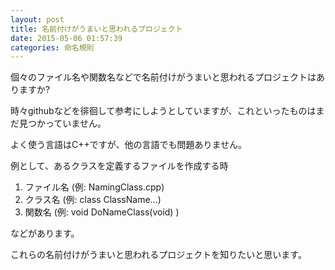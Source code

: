 ```yaml
---
layout: post
title: 名前付けがうまいと思われるプロジェクト
date: 2015-05-06 01:57:39
categories: 命名規則
---
```

<p>個々のファイル名や関数名などで名前付けがうまいと思われるプロジェクトはありますか?</p>

<p>時々githubなどを徘徊して参考にしようとしていますが、これといったものはまだ見つかっていません。</p>

<p>よく使う言語はC++ですが、他の言語でも問題ありません。</p>

<p>例として、あるクラスを定義するファイルを作成する時</p>

<ol>
<li>ファイル名 (例: NamingClass.cpp)</li>
<li>クラス名 (例: class ClassName...) </li>
<li>関数名 (例: void DoNameClass(void) )</li>
</ol>

<p>などがあります。</p>

<p>これらの名前付けがうまいと思われるプロジェクトを知りたいと思います。</p>
